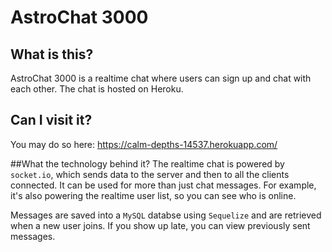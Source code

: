 # AstroChat 3000
## What is this?
AstroChat 3000 is a realtime chat where users can sign up and chat with each other. The chat is hosted on Heroku.

## Can I visit it?
You may do so here: https://calm-depths-14537.herokuapp.com/

##What the technology behind it?
The realtime chat is powered by `socket.io`, which sends data to the server and then to all the clients connected. It can be used for more than just chat messages. For example, it's also powering the realtime user list, so you can see who is online.

Messages are saved into a `MySQL` databse using `Sequelize` and are retrieved when a new user joins. If you show up late, you can view previously sent messages.
